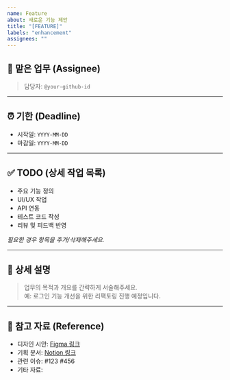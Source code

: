 ```yaml
---
name: Feature
about: 새로운 기능 제안
title: "[FEATURE]"
labels: "enhancement"
assignees: ""
---
```


## 📌 맡은 업무 (Assignee)

> 담당자: `@your-github-id`

---

## ⏰ 기한 (Deadline)

- 시작일: `YYYY-MM-DD`
- 마감일: `YYYY-MM-DD`

---

## ✅ TODO (상세 작업 목록)

- 주요 기능 정의
- UI/UX 작업
- API 연동
- 테스트 코드 작성
- 리뷰 및 피드백 반영

_필요한 경우 항목을 추가/삭제해주세요._

---

## 🧾 상세 설명

> 업무의 목적과 개요를 간략하게 서술해주세요.  
> 예: 로그인 기능 개선을 위한 리팩토링 진행 예정입니다.

---

## 🔗 참고 자료 (Reference)

- 디자인 시안: [Figma 링크](https://www.figma.com)
- 기획 문서: [Notion 링크](https://www.notion.so)
- 관련 이슈: #123 #456
- 기타 자료:
